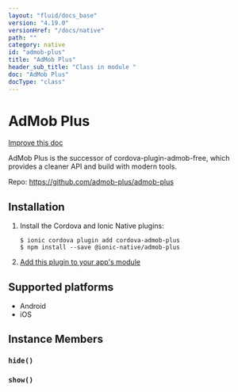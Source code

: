 ```yaml
---
layout: "fluid/docs_base"
version: "4.19.0"
versionHref: "/docs/native"
path: ""
category: native
id: "admob-plus"
title: "AdMob Plus"
header_sub_title: "Class in module "
doc: "AdMob Plus"
docType: "class"
---
```


<h1 class="api-title">AdMob Plus</h1>

<a class="improve-v2-docs" href="http://github.com/ionic-team/ionic-native/edit/master/src/@ionic-native/plugins/admob-plus/index.ts#L8">
  Improve this doc
</a>







<p>AdMob Plus is the successor of cordova-plugin-admob-free, which provides a cleaner API and build with modern tools.</p>


<p>Repo:
  <a href="https://github.com/admob-plus/admob-plus">
    https://github.com/admob-plus/admob-plus
  </a>
</p>


<h2><a class="anchor" name="installation" href="#installation"></a>Installation</h2>
<ol class="installation">
  <li>Install the Cordova and Ionic Native plugins:<br>
    <pre><code class="nohighlight">$ ionic cordova plugin add cordova-admob-plus
$ npm install --save @ionic-native/admob-plus
</code></pre>
  </li>
  <li><a href="https://ionicframework.com/docs/native/#Add_Plugins_to_Your_App_Module">Add this plugin to your app's module</a></li>
</ol>



<h2><a class="anchor" name="platforms" href="#platforms"></a>Supported platforms</h2>
<ul>
  <li>Android</li><li>iOS</li>
</ul>












<h2><a class="anchor" name="instance-members" href="#instance-members"></a>Instance Members</h2>
<h3><a class="anchor" name="hide" href="#hide"></a><code>hide()</code></h3>







<h3><a class="anchor" name="show" href="#show"></a><code>show()</code></h3>













